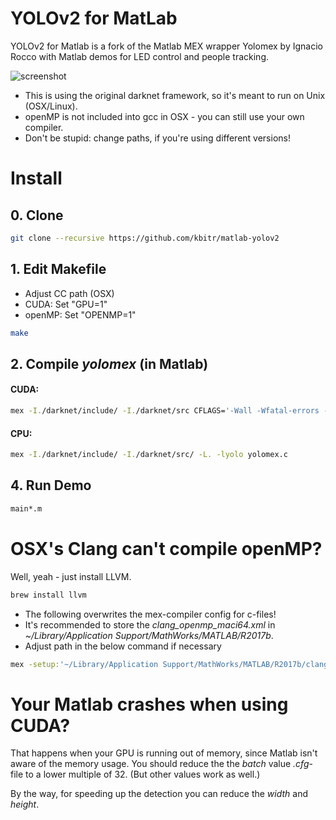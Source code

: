 # YOLOv2 for MatLab
YOLOv2 for Matlab is a fork of the Matlab MEX wrapper Yolomex by Ignacio Rocco with Matlab demos for LED control and people tracking.

![screenshot](https://raw.githubusercontent.com/kbitr/Matlab-YOLOv2-LiveTracking/master/screenshot.jpg)

- This is using the original darknet framework, so it's meant to run on Unix (OSX/Linux).
- openMP is not included into gcc in OSX - you can still use your own compiler.
- Don't be stupid: change paths, if you're using different versions!

# Install
## 0. Clone

```bash
git clone --recursive https://github.com/kbitr/matlab-yolov2
```

## 1. Edit Makefile
- Adjust CC path (OSX)
- CUDA: Set "GPU=1"
- openMP: Set "OPENMP=1"

```bash
make
```

## 2. Compile _yolomex_ (in Matlab)

#### CUDA:
```bash
mex -I./darknet/include/ -I./darknet/src CFLAGS='-Wall -Wfatal-errors -Wno-unused-result -fPIC' -L. -lyolo -L/usr/local/cuda/lib64 -lcudart -lcublas -lcurand yolomex.c
```
#### CPU:
```bash
mex -I./darknet/include/ -I./darknet/src/ -L. -lyolo yolomex.c
```

## 4. Run Demo
```bash
main*.m
```

# OSX's Clang can't compile openMP?
Well, yeah - just install LLVM.
```bash
brew install llvm
```
- The following overwrites the mex-compiler config for c-files!
- It's recommended to store the *clang_openmp_maci64.xml* in *~/Library/Application Support/MathWorks/MATLAB/R2017b*.
- Adjust path in the below command if necessary
```bash
mex -setup:'~/Library/Application Support/MathWorks/MATLAB/R2017b/clang_openmp_maci64.xml' C
```

# Your Matlab crashes when using CUDA?
That happens when your GPU is running out of memory, since Matlab isn't aware of the memory usage. You should reduce the the _batch_ value _.cfg_-file to a lower multiple of 32. (But other values work as well.)

By the way, for speeding up the detection you can reduce the _width_ and _height_.
